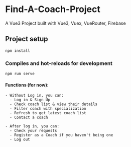 # Find-A-Coach-Project
A Vue3 Project built with Vue3, Vuex, VueRouter, Firebase

## Project setup
```
npm install
```

### Compiles and hot-reloads for development
```
npm run serve
```

#### Functions (for now):
```
- Without Log in, you can:
  - Log in & Sign Up
  - Check coach list & view their details
  - Filter coach with specialization
  - Refresh to get latest coach list
  - Contact a coach
  
- After log in, you can:
  - Check your requests
  - Register as a Coach if you haven't being one
  - Log out
